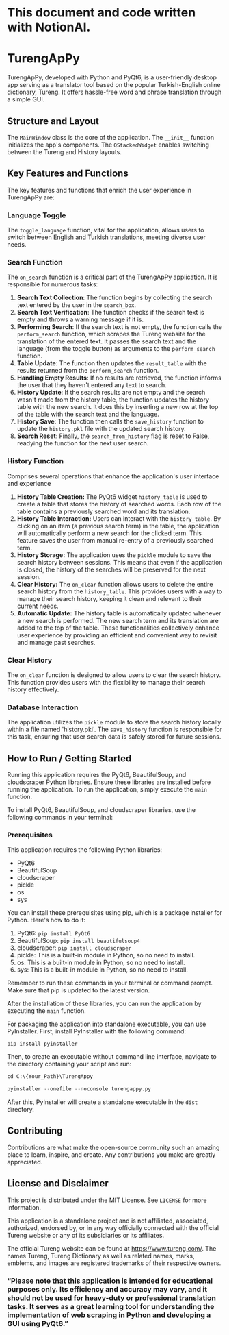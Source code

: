 # This document and code written with NotionAI.
# TurengApPy
TurengApPy, developed with Python and PyQt6, is a user-friendly desktop app serving as a translator tool based on the popular Turkish-English online dictionary, Tureng. It offers hassle-free word and phrase translation through a simple GUI.

## Structure and Layout
The `MainWindow` class is the core of the application. The `__init__` function initializes the app's components. The `QStackedWidget` enables switching between the Tureng and History layouts.

## Key Features and Functions
The key features and functions that enrich the user experience in TurengApPy are:
### Language Toggle
The `toggle_language` function, vital for the application, allows users to switch between English and Turkish translations, meeting diverse user needs.
### Search Function
The `on_search` function is a critical part of the TurengApPy application. It is responsible for numerous tasks:
1. **Search Text Collection**: The function begins by collecting the search text entered by the user in the `search_box`.
2. **Search Text Verification**: The function checks if the search text is empty and throws a warning message if it is.
3. **Performing Search**: If the search text is not empty, the function calls the `perform_search` function, which scrapes the Tureng website for the translation of the entered text. It passes the search text and the language (from the toggle button) as arguments to the `perform_search` function.
4. **Table Update**: The function then updates the `result_table` with the results returned from the `perform_search` function.
5. **Handling Empty Results**: If no results are retrieved, the function informs the user that they haven't entered any text to search.
6. **History Update**: If the search results are not empty and the search wasn't made from the history table, the function updates the history table with the new search. It does this by inserting a new row at the top of the table with the search text and the language.
7. **History Save**: The function then calls the `save_history` function to update the `history.pkl` file with the updated search history.
8. **Search Reset**: Finally, the `search_from_history` flag is reset to False, readying the function for the next user search.
### History Function
Comprises several operations that enhance the application's user interface and experience
1. **History Table Creation:** The PyQt6 widget `history_table` is used to create a table that stores the history of searched words. Each row of the table contains a previously searched word and its translation.
2. **History Table Interaction:** Users can interact with the `history_table`. By clicking on an item (a previous search term) in the table, the application will automatically perform a new search for the clicked term. This feature saves the user from manual re-entry of a previously searched term.
3. **History Storage:** The application uses the `pickle` module to save the search history between sessions. This means that even if the application is closed, the history of the searches will be preserved for the next session.
4. **Clear History:** The `on_clear` function allows users to delete the entire search history from the `history_table`. This provides users with a way to manage their search history, keeping it clean and relevant to their current needs.
5. **Automatic Update:** The history table is automatically updated whenever a new search is performed. The new search term and its translation are added to the top of the table.
These functionalities collectively enhance user experience by providing an efficient and convenient way to revisit and manage past searches.
### Clear History
The `on_clear` function is designed to allow users to clear the search history. This function provides users with the flexibility to manage their search history effectively.
### Database Interaction
The application utilizes the `pickle` module to store the search history locally within a file named 'history.pkl'. The `save_history` function is responsible for this task, ensuring that user search data is safely stored for future sessions.

## How to Run / Getting Started

Running this application requires the PyQt6, BeautifulSoup, and cloudscraper Python libraries. Ensure these libraries are installed before running the application. To run the application, simply execute the `main` function.

To install PyQt6, BeautifulSoup, and cloudscraper libraries, use the following commands in your terminal:

### Prerequisites
This application requires the following Python libraries:

- PyQt6
- BeautifulSoup
- cloudscraper
- pickle
- os
- sys

You can install these prerequisites using pip, which is a package installer for Python. Here's how to do it:

1. PyQt6: `pip install PyQt6`
2. BeautifulSoup: `pip install beautifulsoup4`
3. cloudscraper: `pip install cloudscraper`
4. pickle: This is a built-in module in Python, so no need to install.
5. os: This is a built-in module in Python, so no need to install.
6. sys: This is a built-in module in Python, so no need to install.

Remember to run these commands in your terminal or command prompt. Make sure that pip is updated to the latest version.

After the installation of these libraries, you can run the application by executing the `main` function.

For packaging the application into standalone executable, you can use PyInstaller. 
First, install PyInstaller with the following command:
```
pip install pyinstaller

```
Then, to create an executable without command line interface, navigate to the directory containing your script and run:
```python
cd C:\{Your_Path}\TurengAppy
```
```python
pyinstaller --onefile --noconsole turengappy.py
```
After this, PyInstaller will create a standalone executable in the `dist` directory.

## Contributing

Contributions are what make the open-source community such an amazing place to learn, inspire, and create. Any contributions you make are greatly appreciated.

## License and Disclaimer

This project is distributed under the MIT License. See `LICENSE` for more information.

This application is a standalone project and is not affiliated, associated, authorized, endorsed by, or in any way officially connected with the official Tureng website or any of its subsidiaries or its affiliates.

The official Tureng website can be found at https://www.tureng.com/. The names Tureng, Tureng Dictionary as well as related names, marks, emblems, and images are registered trademarks of their respective owners.

### “Please note that this application is intended for educational purposes only. Its efficiency and accuracy may vary, and it should not be used for heavy-duty or professional translation tasks. It serves as a great learning tool for understanding the implementation of web scraping in Python and developing a GUI using PyQt6.”
